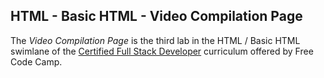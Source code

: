## HTML - Basic HTML - Video Compilation Page

The *Video Compilation Page* is the third lab in the HTML / Basic HTML swimlane of the [Certified Full Stack Developer](https://www.freecodecamp.org/learn/full-stack-developer/) curriculum offered by Free Code Camp.

